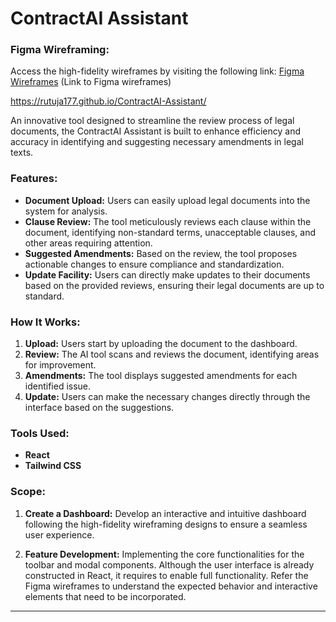 # ContractAI Assistant

### Figma Wireframing:
Access the high-fidelity wireframes by visiting the following link: [Figma Wireframes](https://www.figma.com/file/mgh5xlCHpK6Axz3DKpDq0Q/Radiant_AI_tool?type=design&node-id=0%3A1&mode=design&t=peKTIQEzN51Bujid-1) (Link to Figma wireframes)

https://rutuja177.github.io/ContractAI-Assistant/

An innovative tool designed to streamline the review process of legal documents, the ContractAI Assistant is built to enhance efficiency and accuracy in identifying and suggesting necessary amendments in legal texts.

### Features:

- **Document Upload:** Users can easily upload legal documents into the system for analysis.
- **Clause Review:** The tool meticulously reviews each clause within the document, identifying non-standard terms, unacceptable clauses, and other areas requiring attention.
- **Suggested Amendments:** Based on the review, the tool proposes actionable changes to ensure compliance and standardization.
- **Update Facility:** Users can directly make updates to their documents based on the provided reviews, ensuring their legal documents are up to standard.
  


### How It Works:

1. **Upload:** Users start by uploading the document to the dashboard.
2. **Review:** The AI tool scans and reviews the document, identifying areas for improvement.
3. **Amendments:** The tool displays suggested amendments for each identified issue.
4. **Update:** Users can make the necessary changes directly through the interface based on the suggestions.


### Tools Used:

- **React**
- **Tailwind CSS**

### Scope:

1. **Create a Dashboard:** Develop an interactive and intuitive dashboard following the high-fidelity wireframing designs to ensure a seamless user experience.


2. **Feature Development:** Implementing the core functionalities for the toolbar and modal components. Although the user interface is already constructed in React, it requires to enable full functionality. Refer the Figma wireframes to understand the expected behavior and interactive elements that need to be incorporated.

---
